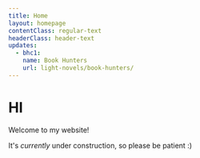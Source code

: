 ```yaml
---
title: Home
layout: homepage
contentClass: regular-text
headerClass: header-text
updates:
  - bhc1:
    name: Book Hunters
    url: light-novels/book-hunters/
---
```

# HI #

Welcome to my website!

It's *currently* under construction, so please be patient :)
